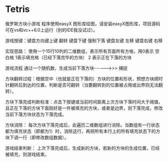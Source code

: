 # Tetris
俄罗斯方块小游戏
  程序使用easyX 图形库绘图，请安装easyX图形库，项目源码可在vs和vc++6.0上运行（别的IDE我没试过）。
  
  
  游戏按键：键盘方向键上键  翻转  键盘下键 强制下落  键盘左键 左移  键盘右键  右移
  
  实现思路：
  使用一个15行10列的二维数组，表示所有页面所有方格，用0表示  空白格   1表示填充格（已经下落完毕的方块）  2 表示正在下落的方块
  
  游戏流程
  通过一个随机数，生成当前下落方块------>>>   捕捉
  
  
  方块翻转过程：根据空中（也就是正在下落的）方块的位置和形状，预想方块顺时针翻转后到达的位置，判断是否可翻转（当要翻转到的位置被占用或出界则无法翻转）。
  
  方块下落完成判断标准：点击下按键或当前时间距离上次方块下落时间大于阈值，且正在下落的方块下面刚好是一件被填充的方块，或者是边界，则下落完成，修改当前下落方块状态为下落完成。
  
  方块消除： 每次方块下落完成后，会遍历二维数组进行消除。当数组有一行状态都为填充状态（即都为1）时，消除这行，再把所有本行上的所有填充状态下的方块下调一行（即修改数组数据）。  
  
  游戏结束判断： 上次下落完成后，生成新的方块，若新的方块的生成位置，已经被填充，则游戏结束。
  
